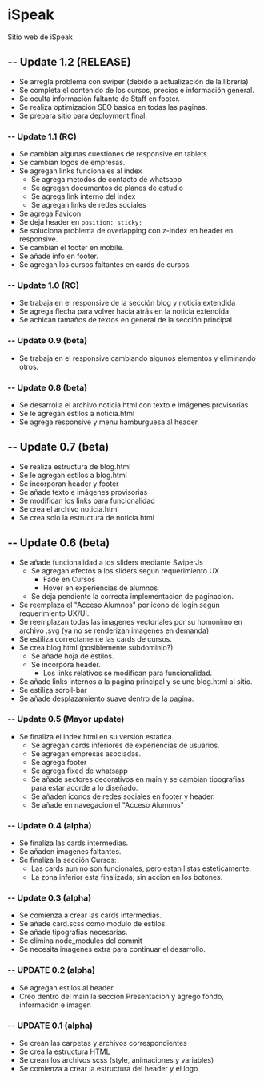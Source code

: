 
# iSpeak

Sitio web de iSpeak

## -- Update 1.2 (RELEASE)
- Se arregla problema con swiper (debido a actualización de la librería)
- Se completa el contenido de los cursos, precios e información general.
- Se oculta información faltante de Staff en footer.
- Se realiza optimización SEO basica en todas las páginas.
- Se prepara sitio para deployment final.

### -- Update 1.1 (RC)
- Se cambian algunas cuestiones de responsive en tablets.
- Se cambian logos de empresas.
- Se agregan links funcionales al index
    - Se agrega metodos de contacto de whatsapp
    - Se agregan documentos de planes de estudio
    - Se agrega link interno del index
    - Se agregan links de redes sociales
- Se agrega Favicon
- Se deja header en `position: sticky;`
- Se soluciona problema de overlapping con z-index en header en responsive.
- Se cambian el footer en mobile.
- Se añade info en footer.
- Se agregan los cursos faltantes en cards de cursos.


### -- Update 1.0 (RC)
- Se trabaja en el responsive de la sección blog y noticia extendida
- Se agrega flecha para volver hacia atrás en la noticia extendida
- Se achican tamaños de textos en general de la sección principal

### -- Update 0.9 (beta)
- Se trabaja en el responsive cambiando algunos elementos y eliminando otros.

### -- Update 0.8 (beta)
- Se desarrolla el archivo noticia.html con texto e imágenes provisorias
- Se le agregan estilos a noticia.html
- Se agrega responsive y menu hamburguesa al header


## -- Update 0.7 (beta)
- Se realiza estructura de blog.html
- Se le agregan estilos a blog.html 
- Se incorporan header y footer
- Se añade texto e imágenes provisorias
- Se modifican los links para funcionalidad
- Se crea el archivo noticia.html
- Se crea solo la estructura de noticia.html

## -- Update 0.6 (beta)
- Se añade funcionalidad a los sliders mediante SwiperJs
    - Se agregan efectos a los sliders segun requerimiento UX
        - Fade en Cursos
        - Hover en experiencias de alumnos
    - Se deja pendiente la correcta implementacion de paginacion.
- Se reemplaza el "Acceso Alumnos" por icono de login segun requerimiento UX/UI.
- Se reemplazan todas las imagenes vectoriales por su homonimo en archivo .svg (ya no se renderizan imagenes en demanda)
- Se estiliza correctamente las cards de cursos.
- Se crea blog.html (posiblemente subdominio?)
    - Se añade hoja de estilos.
    - Se incorpora header.
        - Los links relativos se modifican para funcionalidad.
- Se añade links internos a la pagina principal y se une blog.html al sitio.
- Se estiliza scroll-bar
- Se añade desplazamiento suave dentro de la pagina.

### -- Update 0.5 (Mayor update)
- Se finaliza el index.html en su version estatica.
    - Se agregan cards inferiores de experiencias de usuarios.
    - Se agregan empresas asociadas.
    - Se agrega footer
    - Se agrega fixed de whatsapp
    - Se añade sectores decorativos en main y se cambian tipografias para estar acorde a lo diseñado.
    - Se añaden iconos de redes sociales en footer y header.
    - Se añade en navegacion el "Acceso Alumnos"

### -- Update 0.4 (alpha)
- Se finaliza las cards intermedias.
- Se añaden imagenes faltantes.
- Se finaliza la sección Cursos:
    - Las cards aun no son funcionales, pero estan listas esteticamente.
    - La zona inferior esta finalizada, sin accion en los botones.

### -- Update 0.3 (alpha)
- Se comienza a crear las cards intermedias.
- Se añade card.scss como modulo de estilos.
- Se añade tipografias necesarias.
- Se elimina node_modules del commit
- Se necesita imagenes extra para continuar el desarrollo. 

### -- UPDATE 0.2 (alpha)

- Se agregan estilos al header
- Creo dentro del main la seccion Presentacion y agrego fondo, información e imagen

### -- UPDATE 0.1 (alpha)

- Se crean las carpetas y archivos correspondientes
- Se crea la estructura HTML
- Se crean los archivos scss (style, animaciones y variables)
- Se comienza a crear la estructura del header y el logo



